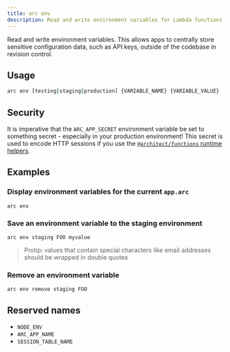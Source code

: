 ```yaml
---
title: arc env
description: Read and write environment variables for Lambda functions.
---
```


Read and write environment variables. This allows apps to centrally store sensitive configuration data, such as API keys, outside of the codebase in revision control.

## Usage

```bash
arc env [testing|staging|production] {VARIABLE_NAME} {VARIABLE_VALUE}
```

## Security

It is imperative that the `ARC_APP_SECRET` environment variable be set to
something secret - especially in your production environment! This secret is
used to encode HTTP sessions if you use the [`@architect/functions` runtime helpers](../runtime/node#arc.http.session).

## Examples

### Display environment variables for the current `app.arc`

```
arc env
```

### Save an environment variable to the staging environment

```
arc env staging FOO myvalue
```

> Protip: values that contain special characters like email addresses should be wrapped in double quotes

### Remove an environment variable

```
arc env remove staging FOO
```

## Reserved names

- `NODE_ENV`
- `ARC_APP_NAME`
- `SESSION_TABLE_NAME`
